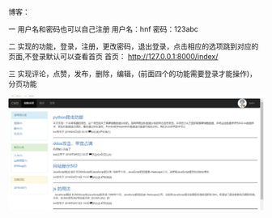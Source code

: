 博客：


一 用户名和密码也可以自己注册
用户名：hnf
密码：123abc


二 实现的功能，登录，注册，更改密码，退出登录，点击相应的选项跳到对应的页面,不登录默认可以查看首页
首页：
http://127.0.0.1:8000/index/

三 实现评论，点赞，发布，删除，编辑，(前面四个的功能需要登录才能操作)，分页功能

![image](https://github.com/huningfei/CMS/blob/master/images/%E6%8A%A5%E9%9A%9C.png)
